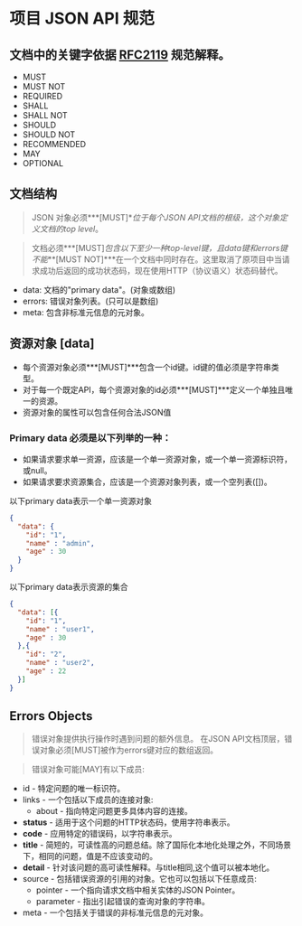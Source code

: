
# 项目 JSON API 规范

## 文档中的关键字依据 [RFC2119](https://tools.ietf.org/html/rfc2119) 规范解释。 
+ MUST
+ MUST NOT
+ REQUIRED
+ SHALL
+ SHALL NOT
+ SHOULD
+ SHOULD NOT
+ RECOMMENDED
+ MAY
+ OPTIONAL
    
## 文档结构

>JSON 对象必须***[MUST]***位于每个JSON API文档的根级，这个对象定义文档的*top level*。

>文档必须***[MUST]***包含以下至少一种*top-level*键，且data键和errors键不能***[MUST NOT]***在一个文档中同时存在。这里取消了原项目中当请求成功后返回的成功状态码，现在使用HTTP（协议语义）状态码替代。

* data: 文档的"primary data"。(对象或数组)
* errors: 错误对象列表。(只可以是数组)
* meta: 包含非标准元信息的元对象。

## 资源对象 [data]

* 每个资源对象必须***[MUST]***包含一个id键。id键的值必须是字符串类型。
* 对于每一个既定API，每个资源对象的id必须***[MUST]***定义一个单独且唯一的资源。
* 资源对象的属性可以包含任何合法JSON值

### Primary data 必须是以下列举的一种：

* 如果请求要求单一资源，应该是一个单一资源对象，或一个单一资源标识符，或null。
* 如果请求要求资源集合，应该是一个资源对象列表，或一个空列表([])。

以下primary data表示一个单一资源对象
```json
{
  "data": {
    "id": "1",
    "name" : "admin",
    "age" : 30
  }
}
```

以下primary data表示资源的集合
```json
{
  "data": [{
    "id": "1",
    "name" : "user1",
    "age" : 30
  },{
    "id": "2",
    "name" : "user2",
    "age" : 22
  }]
}
```

## Errors Objects

>错误对象提供执行操作时遇到问题的额外信息。 在JSON API文档顶层，错误对象必须[MUST]被作为errors键对应的数组返回。

>错误对象可能[MAY]有以下成员:

* id - 特定问题的唯一标识符。
* links - 一个包括以下成员的连接对象:
    * about - 指向特定问题更多具体内容的连接。
* __status__ - 适用于这个问题的HTTP状态码，使用字符串表示。
* __code__ - 应用特定的错误码，以字符串表示。
* __title__ - 简短的，可读性高的问题总结。除了国际化本地化处理之外，不同场景下，相同的问题，值是不应该变动的。
* __detail__ - 针对该问题的高可读性解释。与title相同,这个值可以被本地化。
* source - 包括错误资源的引用的对象。它也可以包括以下任意成员:
    * pointer - 一个指向请求文档中相关实体的JSON Pointer。
    * parameter - 指出引起错误的查询对象的字符串。
* meta - 一个包括关于错误的非标准元信息的元对象。


